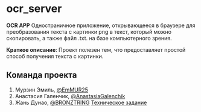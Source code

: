# ocr_server
**OCR APP**
Одностраничное приложение, открывающееся в браузере для преобразования текста с картинки png в текст, который можно скопировать, а также файл .txt. на базе компьютерного зрения.

**Краткое описание**: Проект полезен тем, что предоставляет простой способ получения текста с картинки.  

## Команда проекта  
1. Мурзин Эмиль,  [@EmMUR25](https://github.com/EmMUR25)  
2. Анастасия Галенчик, [@AnastasiaGalenchik](https://github.com/AnastasiaGalenchik)
3. Жань Дунао, [@BRONZTRING](https://github.com/BRONZTRING)
[Техническое задание](TECHNICAL_SPECIFICATION.md)  
